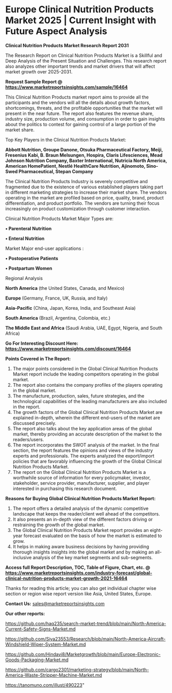 # Europe Clinical Nutrition Products Market 2025 | Current Insight with Future Aspect Analysis

<strong>Clinical Nutrition Products Market Research Report 2031</strong>

The Research Report on Clinical Nutrition Products Market is a Skillful and Deep Analysis of the Present Situation and Challenges. This research report also analyzes other important trends and market drivers that will affect market growth over 2025-2031.

<strong>Request Sample Report @ <a href=https://www.marketreportsinsights.com/sample/16464>https://www.marketreportsinsights.com/sample/16464</a></strong>

This Clinical Nutrition Products market report aims to provide all the participants and the vendors will all the details about growth factors, shortcomings, threats, and the profitable opportunities that the market will present in the near future. The report also features the revenue share, industry size, production volume, and consumption in order to gain insights about the politics to contest for gaining control of a large portion of the market share.

Top Key Players in the Clinical Nutrition Products Market:

<strong>Abbott Nutrition, Groupe Danone, Otsuka Pharmaceutical Factory, Meiji, Fresenius Kabi, B. Braun Melsungen, Hospira, Claris Lifesciences, Mead Johnson Nutrition Company, Baxter International, Nutricia North America, American HomePatient, Nestlé HealthCare Nutrition, Ajinomoto, Sino-Swed Pharmaceutical, Stepan Company</strong>

The Clinical Nutrition Products Industry is severely competitive and fragmented due to the existence of various established players taking part in different marketing strategies to increase their market share. The vendors operating in the market are profiled based on price, quality, brand, product differentiation, and product portfolio. The vendors are turning their focus increasingly on product customization through customer interaction.

Clinical Nutrition Products Market Major Types are:

<strong>• Parenteral Nutrition

• Enteral Nutrition</strong>

Market Major end-user applications :

<strong>• Postoperative Patients

• Postpartum Women</strong>

Regional Analysis

</u><strong><b>North America</b></strong> (the United States, Canada, and Mexico)

<strong><b>Europe </b></strong>(Germany, France, UK, Russia, and Italy)

<strong><b>Asia-Pacific</b></strong> (China, Japan, Korea, India, and Southeast Asia)

<strong><b>South America</b></strong> (Brazil, Argentina, Colombia, etc.)

<strong><b>The Middle East and Africa</b></strong> (Saudi Arabia, UAE, Egypt, Nigeria, and South Africa)

<strong>Go For Interesting Discount Here: <a href=https://www.marketreportsinsights.com/discount/16464>https://www.marketreportsinsights.com/discount/16464</a></strong>

<strong>Points Covered in The Report:</strong>
<ol>
  <li>The major points considered in the Global Clinical Nutrition Products Market report include the leading competitors operating in the global market.</li>
  <li>The report also contains the company profiles of the players operating in the global market.</li>
  <li>The manufacture, production, sales, future strategies, and the technological capabilities of the leading manufacturers are also included in the report.</li>
  <li>The growth factors of the Global Clinical Nutrition Products Market are explained in-depth, wherein the different end-users of the market are discussed precisely.</li>
  <li>The report also talks about the key application areas of the global market, thereby providing an accurate description of the market to the readers/users.</li>
  <li>The report incorporates the SWOT analysis of the market. In the final section, the report features the opinions and views of the industry experts and professionals. The experts analyzed the export/import policies that are favorably influencing the growth of the Global Clinical Nutrition Products Market.</li>
  <li>The report on the Global Clinical Nutrition Products Market is a worthwhile source of information for every policymaker, investor, stakeholder, service provider, manufacturer, supplier, and player interested in purchasing this research document.</li>
</ol>
<strong>Reasons for Buying Global Clinical Nutrition Products Market Report:</strong>

<ol>
  <li>The report offers a detailed analysis of the dynamic competitive landscape that keeps the reader/client well ahead of the competitors.</li>
  <li>It also presents an in-depth view of the different factors driving or restraining the growth of the global market.</li>
  <li>The Global Clinical Nutrition Products Market report provides an eight-year forecast evaluated on the basis of how the market is estimated to grow.</li>
  <li>It helps in making aware business decisions by having providing thorough insights insights into the global market and by making an all-inclusive analysis of the key market segments and sub-segments.</li>
</ol>
<strong>Access full Report Description, TOC, Table of Figure, Chart, etc. @ <a href=https://www.marketreportsinsights.com/industry-forecast/global-clinical-nutrition-products-market-growth-2021-16464>https://www.marketreportsinsights.com/industry-forecast/global-clinical-nutrition-products-market-growth-2021-16464</a></strong>


Thanks for reading this article; you can also get individual chapter wise section or region wise report version like Asia, United States, Europe.

<strong>Contact Us:</strong>
sales@marketreportsinsights.com

<strong>Our other reports:</strong>

<a href=https://github.com/haq235/search-market-trend/blob/main/North-America-Current-Safety-Signs-Market.md>https://github.com/haq235/search-market-trend/blob/main/North-America-Current-Safety-Signs-Market.md</a>

<a href=https://github.com/Siya23553/Research/blob/main/North-America-Aircraft-Windshield-Wiper-System-Market.md>https://github.com/Siya23553/Research/blob/main/North-America-Aircraft-Windshield-Wiper-System-Market.md</a>

<a href=https://github.com/Hindavi8/Marketgrowth/blob/main/Europe-Electronic-Goods-Packaging-Market.md>https://github.com/Hindavi8/Marketgrowth/blob/main/Europe-Electronic-Goods-Packaging-Market.md</a>

<a href=https://github.com/cargo2301/marketing-strategy/blob/main/North-America-Waste-Stripper-Machine-Market.md>https://github.com/cargo2301/marketing-strategy/blob/main/North-America-Waste-Stripper-Machine-Market.md</a>

<a href=https://tanomuno.com/illust/490223>https://tanomuno.com/illust/490223</a>"
